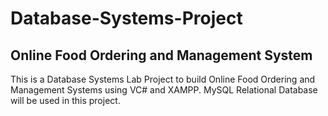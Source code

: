 # Database-Systems-Project
## Online Food Ordering and Management System

This is a Database Systems Lab Project to build Online Food Ordering and Management Systems using VC# and XAMPP. MySQL Relational Database will be used in this project.
